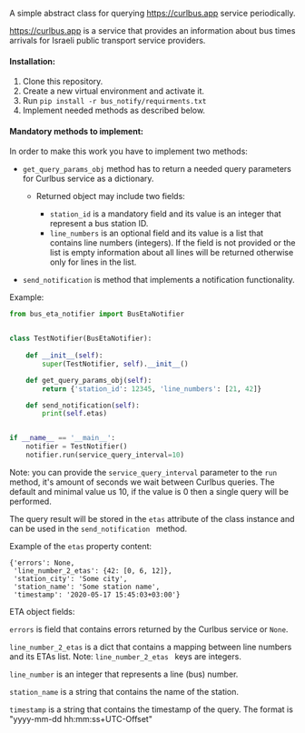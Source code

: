 A simple abstract class for querying https://curlbus.app service periodically.

https://curlbus.app is a service that provides an information about bus times arrivals for Israeli public transport
service providers.

#### Installation:
1. Clone this repository.
2. Create a new virtual environment and activate it.
3. Run `pip install -r bus_notify/requirments.txt`
4. Implement needed methods as described below.

#### Mandatory methods to implement:
In order to make this work you have to implement two methods:
- `get_query_params_obj` method has to return a needed query parameters for Curlbus service as a dictionary.

    - Returned object may include two fields:
        
        - `station_id` is a mandatory field and its value is an integer that represent a bus station ID. 
        - `line_numbers` is an optional field and its value is a list that contains line numbers (integers). If the
         field is not provided or the list is empty information about all lines will be returned otherwise only for
          lines in the list.

- `send_notification` is method that implements a notification functionality.
 
 Example:
```python
from bus_eta_notifier import BusEtaNotifier


class TestNotifier(BusEtaNotifier):
    
    def __init__(self):
        super(TestNotifier, self).__init__()

    def get_query_params_obj(self):
        return {'station_id': 12345, 'line_numbers': [21, 42]}

    def send_notification(self):
        print(self.etas)


if __name__ == '__main__':
    notifier = TestNotifier()
    notifier.run(service_query_interval=10)

```

Note: you can provide the `service_query_interval` parameter to the `run` method, it's amount of seconds we wait
 between Curlbus queries. The default and minimal value us 10, if the value is 0 then a single query will be performed.

The query result will be stored in the `etas` attribute of the class instance and can be used in the `send_notification
` method. 

Example of the `etas` property content:
```
{'errors': None,
 'line_number_2_etas': {42: [0, 6, 12]},
 'station_city': 'Some city',
 'station_name': 'Some station name',
 'timestamp': '2020-05-17 15:45:03+03:00'}
```

ETA object fields:

`errors` is field that contains errors returned by the Curlbus service or `None`.

`line_number_2_etas` is a dict that contains a mapping between line numbers and its ETAs list. Note: `line_number_2_etas
` keys are integers.

`line_number` is an integer that represents a line (bus) number.

`station_name` is a string that contains the name of the station.

`timestamp` is a string that contains the timestamp of the query. The format is "yyyy-mm-dd hh:mm:ss+UTC-Offset"
